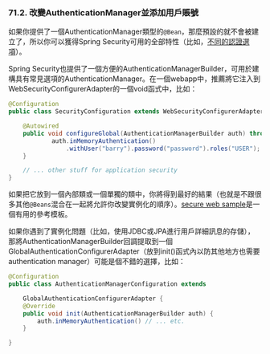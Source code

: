 ### 71.2. 改變AuthenticationManager並添加用戶賬號

如果你提供了一個AuthenticationManager類型的`@Bean`，那麼預設的就不會被建立了，所以你可以獲得Spring Security可用的全部特性（比如，[不同的認證選項](http://docs.spring.io/spring-security/site/docs/current/reference/htmlsingle/#jc-authentication)）。

Spring Security也提供了一個方便的AuthenticationManagerBuilder，可用於建構具有常見選項的AuthenticationManager。在一個webapp中，推薦將它注入到WebSecurityConfigurerAdapter的一個void函式中，比如：
```java
@Configuration
public class SecurityConfiguration extends WebSecurityConfigurerAdapter {

    @Autowired
    public void configureGlobal(AuthenticationManagerBuilder auth) throws Exception {
            auth.inMemoryAuthentication()
                .withUser("barry").password("password").roles("USER"); // ... etc.
    }

    // ... other stuff for application security
}
```
如果把它放到一個內部類或一個單獨的類中，你將得到最好的結果（也就是不跟很多其他`@Beans`混合在一起將允許你改變實例化的順序）。[secure web sample](http://github.com/spring-projects/spring-boot/tree/master/spring-boot-samples/spring-boot-sample-web-secure)是一個有用的參考模板。

如果你遇到了實例化問題（比如，使用JDBC或JPA進行用戶詳細訊息的存儲），那將AuthenticationManagerBuilder回調提取到一個GlobalAuthenticationConfigurerAdapter（放到init()函式內以防其他地方也需要authentication manager）可能是個不錯的選擇，比如：
```java
@Configuration
public class AuthenticationManagerConfiguration extends

    GlobalAuthenticationConfigurerAdapter {
    @Override
    public void init(AuthenticationManagerBuilder auth) {
        auth.inMemoryAuthentication() // ... etc.
    }

}
```
